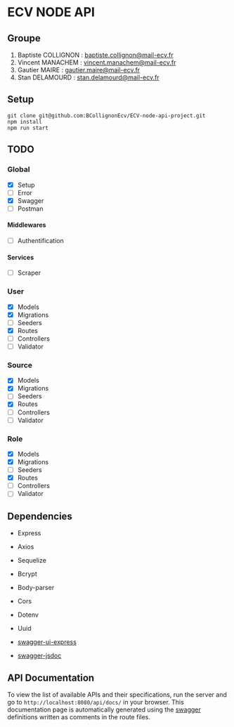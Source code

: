 # ECV NODE API

## Groupe

1. Baptiste COLLIGNON : baptiste.collignon@mail-ecv.fr
2. Vincent MANACHEM : vincent.manachem@mail-ecv.fr
3. Gautier MAIRE : gautier.maire@mail-ecv.fr
4. Stan DELAMOURD : stan.delamourd@mail-ecv.fr

## Setup

``` 
git clone git@github.com:BCollignonEcv/ECV-node-api-project.git
npm install
npm run start
```

## TODO

### Global

* [x] Setup
* [ ] Error
* [x] Swagger
* [ ] Postman

#### Middlewares

* [ ] Authentification

#### Services

* [ ] Scraper

### User

* [x] Models
* [x] Migrations
* [ ] Seeders
* [x] Routes
* [ ] Controllers
* [ ] Validator

### Source

* [x] Models
* [x] Migrations
* [ ] Seeders
* [x] Routes
* [ ] Controllers
* [ ] Validator

### Role

* [x] Models
* [x] Migrations
* [ ] Seeders
* [x] Routes
* [ ] Controllers
* [ ] Validator

## Dependencies

* Express

* Axios

* Sequelize

* Bcrypt

* Body-parser

* Cors

* Dotenv

* Uuid

* [swagger-ui-express](https://github.com/scottie1984/swagger-ui-express)

* [swagger-jsdoc](https://github.com/Surnet/swagger-jsdoc)


## API Documentation

To view the list of available APIs and their specifications, run the server and go to `http://localhost:8080/api/docs/` in your browser. This documentation page is automatically generated using the [swagger](https://swagger.io/) definitions written as comments in the route files.
